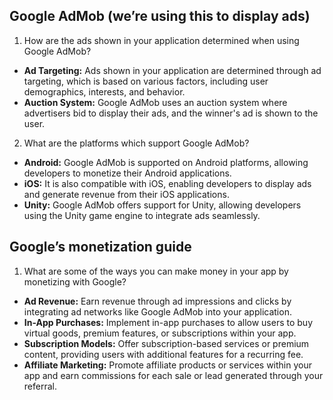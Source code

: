 ## Google AdMob (we’re using this to display ads)

 1. How are the ads shown in your application determined when using Google AdMob?
  - **Ad Targeting:** Ads shown in your application are determined through ad targeting, which is based on various 
    factors, including user demographics, interests, and behavior.
  - **Auction System:** Google AdMob uses an auction system where advertisers bid to display their ads, and the winner's
    ad is shown to the user.

 2. What are the platforms which support Google AdMob?
  - **Android:** Google AdMob is supported on Android platforms, allowing developers to monetize their Android 
    applications.
  - **iOS:** It is also compatible with iOS, enabling developers to display ads and generate revenue from their iOS 
    applications.
  - **Unity:** Google AdMob offers support for Unity, allowing developers using the Unity game engine to integrate ads 
    seamlessly.

## Google’s monetization guide

 1. What are some of the ways you can make money in your app by monetizing with Google?
  - **Ad Revenue:** Earn revenue through ad impressions and clicks by integrating ad networks like Google AdMob into 
    your application.
  - **In-App Purchases:** Implement in-app purchases to allow users to buy virtual goods, premium features, or 
    subscriptions within your app.
  - **Subscription Models:** Offer subscription-based services or premium content, providing users with additional 
    features for a recurring fee.
  - **Affiliate Marketing:** Promote affiliate products or services within your app and earn commissions for each sale 
    or lead generated through your referral.

